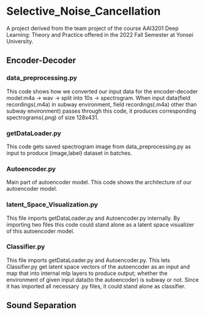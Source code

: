 # Selective_Noise_Cancellation
A project derived from the team project of the course AAI3201 Deep Learning: Theory and Practice offered in the 2022 Fall Semester at Yonsei University.  

## Encoder-Decoder
### data_preprocessing.py 

This code shows how we converted our input data for the encoder-decoder model:m4a -> wav -> split into 10s -> spectrogram.
When input data(field recordings(.m4a) in subway environment, field recordings(.m4a) other than subway environment)
passes through this code, it produces corresponding spectrograms(.png) of size 128x431.

### getDataLoader.py
This code gets saved spectrogram image from data_preprocessing.py as input to produce (image,label) dataset in batches.

### Autoencoder.py
Main part of autoencoder model. This code shows the architecture of our autoencoder model.

### latent_Space_Visualization.py
This file imports getDataLoader.py and Autoencoder.py internally.
By importing two files this code could stand alone as a latent space visualizer of this autoencoder model.

### Classifier.py
This file imports getDataLoader.py and Autoencoder.py.
This lets Classifier.py get latent space vectors of the autoencoder as an input and map that into internal mlp layers to produce output;
whether the environment of given input data(to the autoencoder) is subway or not.
Since it has imported all necessary .py files, it could stand alone as classifier.

## Sound Separation

